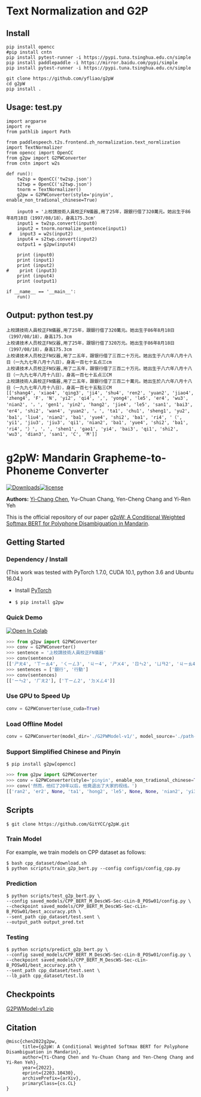 # Text Normalization and G2P

## Install
```
pip install opencc
#pip install cntn
pip install pytest-runner -i https://pypi.tuna.tsinghua.edu.cn/simple
pip install paddlepaddle -i https://mirror.baidu.com/pypi/simple
pip install pytest-runner -i https://pypi.tuna.tsinghua.edu.cn/simple

git clone https://github.com/yfliao/g2pW
cd g2pW
pip install .
```

## Usage: test.py
```
import argparse
import re
from pathlib import Path

from paddlespeech.t2s.frontend.zh_normalization.text_normlization import TextNormalizer
from opencc import OpenCC
from g2pw import G2PWConverter
from cntn import w2s

def run():
    tw2sp = OpenCC('tw2sp.json')
    s2twp = OpenCC('s2twp.json')
    tnorm = TextNormalizer()
    g2pw = G2PWConverter(style='pinyin', enable_non_tradional_chinese=True)

    input0 = '上校請技術人員校正FN儀器,用了25年，跟銀行借了320萬元。她出生于86年8月18日（1997/08/18），身高175.3cm'
    input1 = tw2sp.convert(input0)
    input2 = tnorm.normalize_sentence(input1)
 #   input3 = w2s(input2)
    input4 = s2twp.convert(input2)
    output1 = g2pw(input4)

    print (input0)
    print (input1)
    print (input2)
#    print (input3)
    print (input4)
    print (output1)

if __name__ == '__main__':
    run()
```
## Output: python test.py
```
上校請技術人員校正FN儀器,用了25年，跟銀行借了320萬元。她出生于86年8月18日（1997/08/18），身高175.3cm
上校请技术人员校正FN仪器,用了25年，跟银行借了320万元。她出生于86年8月18日（1997/08/18），身高175.3cm
上校请技术人员校正FN仪器,用了二五年，跟银行借了三百二十万元。她出生于八六年八月十八日（一九九七年八月十八日），身高一百七十五点三cm
上校请技术人员校正FN仪器,用了二五年，跟银行借了三百二十万元。她出生于八六年八月十八日（一九九七年八月十八日），身高一百七十五点三CM
上校請技術人員校正FN儀器,用了二五年，跟銀行借了三百二十萬元。她出生於八六年八月十八日（一九九七年八月十八日），身高一百七十五點三CM
[['shang4', 'xiao4', 'qing3', 'ji4', 'shu4', 'ren2', 'yuan2', 'jiao4', 'zheng4', 'F', 'N', 'yi2', 'qi4', ',', 'yong4', 'le5', 'er4', 'wu3', 'nian2', '，', 'gen1', 'yin2', 'hang2', 'jie4', 'le5', 'san1', 'bai3', 'er4', 'shi2', 'wan4', 'yuan2', '。', 'ta1', 'chu1', 'sheng1', 'yu2', 'ba1', 'liu4', 'nian2', 'ba1', 'yue4', 'shi2', 'ba1', 'ri4', '（', 'yi1', 'jiu3', 'jiu3', 'qi1', 'nian2', 'ba1', 'yue4', 'shi2', 'ba1', 'ri4', '）', '，', 'shen1', 'gao1', 'yi4', 'bai3', 'qi1', 'shi2', 'wu3', 'dian3', 'san1', 'C', 'M']]
```

# g2pW: Mandarin Grapheme-to-Phoneme Converter

[![Downloads](https://pepy.tech/badge/g2pw)](https://pepy.tech/project/g2pw)[![license](https://img.shields.io/badge/license-Apache%202.0-red)](https://github.com/GitYCC/g2pW/blob/master/LICENSE)

**Authors:** [Yi-Chang Chen](https://github.com/GitYCC), Yu-Chuan Chang, Yen-Cheng Chang and Yi-Ren Yeh

This is the official repository of our paper [g2pW: A Conditional Weighted Softmax BERT for Polyphone Disambiguation in Mandarin](https://arxiv.org/abs/2203.10430).

## Getting Started

### Dependency / Install

(This work was tested with PyTorch 1.7.0, CUDA 10.1, python 3.6 and Ubuntu 16.04.)

- Install [PyTorch](https://pytorch.org/get-started/locally/)

- `$ pip install g2pw`



### Quick Demo

<a href="https://colab.research.google.com/github/GitYCC/g2pW/blob/master/misc/demo.ipynb" target="_blank"><img src="https://colab.research.google.com/assets/colab-badge.svg" alt="Open In Colab"/></a>

```python
>>> from g2pw import G2PWConverter
>>> conv = G2PWConverter()
>>> sentence = '上校請技術人員校正FN儀器'
>>> conv(sentence)
[['ㄕㄤ4', 'ㄒㄧㄠ4', 'ㄑㄧㄥ3', 'ㄐㄧ4', 'ㄕㄨ4', 'ㄖㄣ2', 'ㄩㄢ2', 'ㄐㄧㄠ4', 'ㄓㄥ4', None, None, 'ㄧ2', 'ㄑㄧ4']]
>>> sentences = ['銀行', '行動']
>>> conv(sentences)
[['ㄧㄣ2', 'ㄏㄤ2'], ['ㄒㄧㄥ2', 'ㄉㄨㄥ4']]
```

### Use GPU to Speed Up

```python
conv = G2PWConverter(use_cuda=True)
```

### Load Offline Model

```python
conv = G2PWConverter(model_dir='./G2PWModel-v1/', model_source='./path-to/bert-base-chinese/')
```

### Support Simplified Chinese and Pinyin

```
$ pip install g2pw[opencc]
```

```python
>>> from g2pw import G2PWConverter
>>> conv = G2PWConverter(style='pinyin', enable_non_tradional_chinese=True)
>>> conv('然而，他红了20年以后，他竟退出了大家的视线。')
[['ran2', 'er2', None, 'ta1', 'hong2', 'le5', None, None, 'nian2', 'yi3', 'hou4', None, 'ta1', 'jing4', 'tui4', 'chu1', 'le5', 'da4', 'jia1', 'de5', 'shi4', 'xian4', None]]
```

## Scripts

```
$ git clone https://github.com/GitYCC/g2pW.git
```

### Train Model

For example, we train models on CPP dataset as follows:

```
$ bash cpp_dataset/download.sh
$ python scripts/train_g2p_bert.py --config configs/config_cpp.py
```

### Prediction

```
$ python scripts/test_g2p_bert.py \
--config saved_models/CPP_BERT_M_DescWS-Sec-cLin-B_POSw01/config.py \
--checkpoint saved_models/CPP_BERT_M_DescWS-Sec-cLin-B_POSw01/best_accuracy.pth \
--sent_path cpp_dataset/test.sent \
--output_path output_pred.txt
```

### Testing

```
$ python scripts/predict_g2p_bert.py \
--config saved_models/CPP_BERT_M_DescWS-Sec-cLin-B_POSw01/config.py \
--checkpoint saved_models/CPP_BERT_M_DescWS-Sec-cLin-B_POSw01/best_accuracy.pth \
--sent_path cpp_dataset/test.sent \
--lb_path cpp_dataset/test.lb
```

## Checkpoints

[G2PWModel-v1.zip](https://storage.googleapis.com/esun-ai/g2pW/G2PWModel-v1.zip)

## Citation

```
@misc{chen2022g2pw,
      title={g2pW: A Conditional Weighted Softmax BERT for Polyphone Disambiguation in Mandarin}, 
      author={Yi-Chang Chen and Yu-Chuan Chang and Yen-Cheng Chang and Yi-Ren Yeh},
      year={2022},
      eprint={2203.10430},
      archivePrefix={arXiv},
      primaryClass={cs.CL}
}
```
